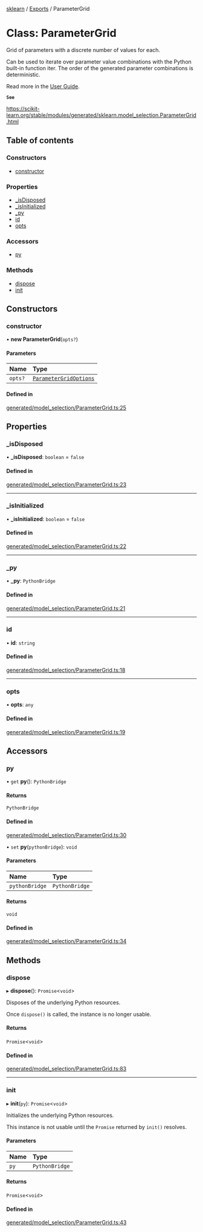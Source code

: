 [sklearn](../readme.md) / [Exports](../modules.md) / ParameterGrid

# Class: ParameterGrid

Grid of parameters with a discrete number of values for each.

Can be used to iterate over parameter value combinations with the Python built-in function iter. The order of the generated parameter combinations is deterministic.

Read more in the [User Guide](../grid_search.html#grid-search).

**`See`**

https://scikit-learn.org/stable/modules/generated/sklearn.model_selection.ParameterGrid.html

## Table of contents

### Constructors

- [constructor](ParameterGrid.md#constructor)

### Properties

- [\_isDisposed](ParameterGrid.md#_isdisposed)
- [\_isInitialized](ParameterGrid.md#_isinitialized)
- [\_py](ParameterGrid.md#_py)
- [id](ParameterGrid.md#id)
- [opts](ParameterGrid.md#opts)

### Accessors

- [py](ParameterGrid.md#py)

### Methods

- [dispose](ParameterGrid.md#dispose)
- [init](ParameterGrid.md#init)

## Constructors

### constructor

• **new ParameterGrid**(`opts?`)

#### Parameters

| Name | Type |
| :------ | :------ |
| `opts?` | [`ParameterGridOptions`](../interfaces/ParameterGridOptions.md) |

#### Defined in

[generated/model_selection/ParameterGrid.ts:25](https://github.com/transitive-bullshit/scikit-learn-ts/blob/367336a/packages/sklearn/src/generated/model_selection/ParameterGrid.ts#L25)

## Properties

### \_isDisposed

• **\_isDisposed**: `boolean` = `false`

#### Defined in

[generated/model_selection/ParameterGrid.ts:23](https://github.com/transitive-bullshit/scikit-learn-ts/blob/367336a/packages/sklearn/src/generated/model_selection/ParameterGrid.ts#L23)

___

### \_isInitialized

• **\_isInitialized**: `boolean` = `false`

#### Defined in

[generated/model_selection/ParameterGrid.ts:22](https://github.com/transitive-bullshit/scikit-learn-ts/blob/367336a/packages/sklearn/src/generated/model_selection/ParameterGrid.ts#L22)

___

### \_py

• **\_py**: `PythonBridge`

#### Defined in

[generated/model_selection/ParameterGrid.ts:21](https://github.com/transitive-bullshit/scikit-learn-ts/blob/367336a/packages/sklearn/src/generated/model_selection/ParameterGrid.ts#L21)

___

### id

• **id**: `string`

#### Defined in

[generated/model_selection/ParameterGrid.ts:18](https://github.com/transitive-bullshit/scikit-learn-ts/blob/367336a/packages/sklearn/src/generated/model_selection/ParameterGrid.ts#L18)

___

### opts

• **opts**: `any`

#### Defined in

[generated/model_selection/ParameterGrid.ts:19](https://github.com/transitive-bullshit/scikit-learn-ts/blob/367336a/packages/sklearn/src/generated/model_selection/ParameterGrid.ts#L19)

## Accessors

### py

• `get` **py**(): `PythonBridge`

#### Returns

`PythonBridge`

#### Defined in

[generated/model_selection/ParameterGrid.ts:30](https://github.com/transitive-bullshit/scikit-learn-ts/blob/367336a/packages/sklearn/src/generated/model_selection/ParameterGrid.ts#L30)

• `set` **py**(`pythonBridge`): `void`

#### Parameters

| Name | Type |
| :------ | :------ |
| `pythonBridge` | `PythonBridge` |

#### Returns

`void`

#### Defined in

[generated/model_selection/ParameterGrid.ts:34](https://github.com/transitive-bullshit/scikit-learn-ts/blob/367336a/packages/sklearn/src/generated/model_selection/ParameterGrid.ts#L34)

## Methods

### dispose

▸ **dispose**(): `Promise`<`void`\>

Disposes of the underlying Python resources.

Once `dispose()` is called, the instance is no longer usable.

#### Returns

`Promise`<`void`\>

#### Defined in

[generated/model_selection/ParameterGrid.ts:83](https://github.com/transitive-bullshit/scikit-learn-ts/blob/367336a/packages/sklearn/src/generated/model_selection/ParameterGrid.ts#L83)

___

### init

▸ **init**(`py`): `Promise`<`void`\>

Initializes the underlying Python resources.

This instance is not usable until the `Promise` returned by `init()` resolves.

#### Parameters

| Name | Type |
| :------ | :------ |
| `py` | `PythonBridge` |

#### Returns

`Promise`<`void`\>

#### Defined in

[generated/model_selection/ParameterGrid.ts:43](https://github.com/transitive-bullshit/scikit-learn-ts/blob/367336a/packages/sklearn/src/generated/model_selection/ParameterGrid.ts#L43)
